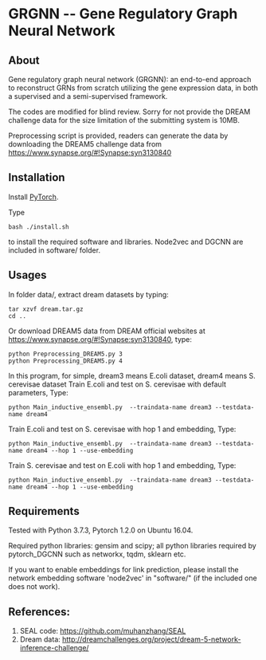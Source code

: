 GRGNN -- Gene Regulatory Graph Neural Network
===============================================================================

About
-----

Gene regulatory graph neural network (GRGNN): an end-to-end approach to reconstruct GRNs from scratch utilizing the gene expression data, in both a supervised and a semi-supervised framework. 

The codes are modified for blind review. Sorry for not provide the DREAM challenge data for the size limitation of the submitting system is 10MB. 

Preprocessing script is provided, readers can generate the data by downloading the DREAM5 challenge data from https://www.synapse.org/#!Synapse:syn3130840


Installation
------------

Install [PyTorch](https://pytorch.org/).

Type

    bash ./install.sh

to install the required software and libraries. Node2vec and DGCNN are included in software/ folder. 


Usages
------

In folder data/, extract dream datasets by typing:
    
    tar xzvf dream.tar.gz
    cd ..

Or download DREAM5 data from DREAM official websites at https://www.synapse.org/#!Synapse:syn3130840, type:

    python Preprocessing_DREAM5.py 3
    python Preprocessing_DREAM5.py 4

In this program, for simple, dream3 means E.coli dataset, dream4 means S. cerevisae dataset
Train E.coli and test on S. cerevisae with default parameters, Type:

    python Main_inductive_ensembl.py  --traindata-name dream3 --testdata-name dream4

Train E.coli and test on S. cerevisae with hop 1 and embedding, Type:

    python Main_inductive_ensembl.py  --traindata-name dream3 --testdata-name dream4 --hop 1 --use-embedding

Train S. cerevisae and test on E.coli with hop 1 and embedding, Type:

    python Main_inductive_ensembl.py  --traindata-name dream3 --testdata-name dream4 --hop 1 --use-embedding


Requirements
------------

Tested with Python 3.7.3, Pytorch 1.2.0 on Ubuntu 16.04.

Required python libraries: gensim and scipy; all python libraries required by pytorch_DGCNN such as networkx, tqdm, sklearn etc.

If you want to enable embeddings for link prediction, please install the network embedding software 'node2vec' in "software/" (if the included one does not work).

References:
------------

1. SEAL code: https://github.com/muhanzhang/SEAL
2. Dream data: http://dreamchallenges.org/project/dream-5-network-inference-challenge/ 


